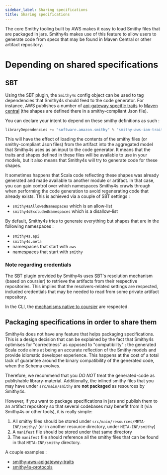 ```yaml
---
sidebar_label: Sharing specifications
title: Sharing specifications
---
```


The core Smithy tooling built by AWS makes it easy to load Smithy files that are packaged in jars. Smithy4s makes use of this feature to allow users
to generate code from specs that may be found in Maven Central or other artifact repository.

# Depending on shared specifications

## SBT

Using the SBT plugin, the `Smithy4s` config object can be used to tag dependencies that Smithy4s should feed to the code generator.
For instance, AWS publishes a number of [api-gateway specific traits](https://github.com/awslabs/smithy/tree/main/smithy-aws-apigateway-traits/src/main/resources/META-INF/smithy) to [Maven central](https://search.maven.org/artifact/software.amazon.smithy/smithy-aws-apigateway-traits/1.21.0/jar) (the shapes are defined there in a smithy-compliant Json file).

You can declare your intent to depend on these smithy definitions as such :

```scala
libraryDependencies += "software.amazon.smithy" % "smithy-aws-iam-traits" % "1.14.1" % Smithy4s
```

This will have the effect of loading the contents of the smithy files (or smithy-compliant Json files) from the artifact into the aggregated model that Smithy4s uses as an input to the code generator. It means that the traits and shapes defined in these files will be available to use in your models, but it also means that Smithy4s will try to generate code for these shapes.

It sometimes happens that Scala code reflecting these shapes was already generated and made available to another module or artifact. In that case, you can gain control over which namespaces Smithy4s crawls through when performing the code generation to avoid regenerating code that already exists. This is achieved via a couple of SBT settings :

* `smithy4sAllowedNamespaces` which is an allow-list
* `smithy4sExcludedNamespaces` which is a disallow-list

By default, Smithy4s tries to generate everything but shapes that are in the following namespaces :

* `smithy4s.api`
* `smithy4s.meta`
* namespaces that start with `aws`
* namespaces that start with `smithy`

### Note regarding credentials

The SBT plugin provided by Smithy4s uses SBT's resolution mechanism (based on coursier) to retrieve the artifacts from their respective repositories. This implies that the resolvers-related settings are respected, included credentials that may be needed to read from some private artifact repository.

In the CLI, the [mechanisms native to coursier](https://get-coursier.io/docs/2.0.0-RC4-1/other-credentials#docsNav) are respected.

## Packaging specifications in order to share them

Smithy4s does not have any feature that helps packaging specifications. This is a design decision that can be explained by the fact that Smithy4s
optimises for "correctness" as opposed to "compatibility" : the generated Scala code aims at being an accurate reflection of the Smithy models and provide idiomatic developer experience. This happens at the cost of a total lack of guarantee around the binary compatibility of the generated code, when the Schema evolves.

Therefore, we recommend that you _DO NOT_ treat the generated-code as publishable library-material. Additionally, the inlined smithy files that you may have under `src/main/smithy` are **not packaged** as resources by Smithy4s.

However, if you want to package specifications in jars and publish them to an artifact repository so that several codebases may benefit from it (via Smithy4s or other tools), it is really simple:

1. All smithy files should be stored under `src/main/resources/META-INF/smithy/` (or in another resource directory, under `META-INF/smithy`)
2. A `manifest` file should be stored under that same directory
3. The `manifest` file should reference all the smithy files that can be found in that `META-INF/smithy` directory.

A couple examples :

* [smithy-aws-apigateway-traits](https://github.com/awslabs/smithy/tree/main/smithy-aws-apigateway-traits/src/main/resources/META-INF/smithy)
* [smithy4s-protocols](https://github.com/disneystreaming/smithy4s/tree/main/modules/protocol/resources/META-INF/smithy)
